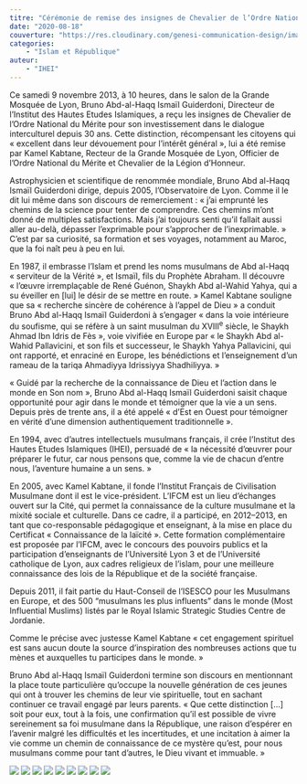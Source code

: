 ```yaml
---
titre: "Cérémonie de remise des insignes de Chevalier de l’Ordre National du Mérite"
date: "2020-08-18"
couverture: "https://res.cloudinary.com/genesi-communication-design/image/upload/w_900,h_600,c_fill/v1606410296/ihei/articles/ismail-guiderdoni-chevalier/DSC_0248_bldysh.jpg"
categories:
    - "Islam et République"
auteur: 
	- "IHEI"
---
```


Ce samedi 9 novembre 2013, à 10 heures, dans le salon de la Grande Mosquée de Lyon, Bruno Abd-al-Haqq Ismaïl Guiderdoni, Directeur de  l’Institut des Hautes Etudes Islamiques, a reçu les insignes de  Chevalier de l’Ordre National du Mérite pour son investissement dans le  dialogue interculturel depuis 30 ans. Cette distinction, récompensant  les citoyens qui «&nbsp;excellent dans leur dévouement pour l’intérêt général&nbsp;», lui a été remise par Kamel Kabtane, Recteur de la Grande Mosquée de Lyon, Officier de l’Ordre National du Mérite et Chevalier de la Légion d’Honneur.

Astrophysicien et scientifique de renommée mondiale, Bruno Abd al-Haqq Ismaïl Guiderdoni dirige, depuis 2005, l’Observatoire de Lyon. Comme il le dit lui même dans son discours de remerciement&nbsp;: «&nbsp;j’ai emprunté les chemins de la science pour tenter de comprendre. Ces chemins m’ont donné de multiples satisfactions. Mais j’ai toujours senti qu’il fallait aussi aller au-delà, dépasser l’exprimable pour s’approcher de l’inexprimable.&nbsp;» C’est par sa curiosité, sa formation et ses voyages, notamment au Maroc, que la foi naît peu à peu en lui.

En 1987, il embrasse l’Islam et prend  les noms musulmans de Abd al-Haqq «&nbsp;serviteur de la Vérité&nbsp;», et Ismaïl, fils du Prophète Abraham. Il découvre «&nbsp;l’&oelig;uvre irremplaçable de René Guénon, Shaykh Abd al-Wahid Yahya, qui a su éveiller en [lui] le désir de se mettre en route.&nbsp;» Kamel Kabtane souligne que sa «&nbsp;recherche sincère de cohérence à l’appel de Dieu&nbsp;» a conduit Bruno Abd al-Haqq Ismaïl Guiderdoni à s’engager «&nbsp;dans la voie intérieure du soufisme, qui se réfère à un saint musulman du XVIII<sup>e</sup> siècle, le Shaykh Ahmad Ibn Idris de Fès&nbsp;», voie vivifiée en Europe par «&nbsp;le Shaykh Abd al-Wahid Pallavicini, et son fils et successeur, le Shaykh Yahya Pallavicini, qui ont rapporté, et enraciné en Europe, les bénédictions et l’enseignement d’un rameau de la tariqa Ahmadiyya Idrissiyya Shadhiliyya.&nbsp;»

«&nbsp;Guidé par la recherche de la connaissance de Dieu et l’action dans le monde en Son nom&nbsp;», Bruno Abd al-Haqq Ismaïl Guiderdoni saisit chaque opportunité pour agir dans le monde et témoigner que la vie a un sens. Depuis près de trente ans, il a été appelé «&nbsp;d’Est en Ouest pour témoigner en vérité d’une dimension authentiquement traditionnelle&nbsp;».

En 1994, avec d’autres intellectuels musulmans français, il crée l’Institut des Hautes Etudes Islamiques (IHEI), persuadé de «&nbsp;la nécessité d’&oelig;uvrer pour préparer le futur, car nous pensons que, comme la vie de chacun d’entre nous, l’aventure humaine a un sens.&nbsp;»

En 2005, avec Kamel Kabtane, il fonde l’Institut Français de Civilisation Musulmane dont il est le vice-président. L’IFCM est un lieu d’échanges ouvert sur la Cité, qui permet la connaissance de la culture musulmane et la mixité sociale et culturelle. Dans ce cadre, il a participé, en 2012–2013, en tant que co-responsable pédagogique et enseignant, à la mise en place du Certificat «&nbsp;Connaissance de la laïcité&nbsp;». Cette formation complémentaire est proposée par l’IFCM, avec le concours des pouvoirs publics et la participation d’enseignants de l’Université Lyon 3 et de l’Université catholique de Lyon, aux cadres religieux de l’islam, pour une meilleure connaissance des lois de la République et de la société française.

Depuis 2011, il fait partie du Haut-Conseil de l’ISESCO pour les Musulmans en Europe, et des 500 “musulmans les plus influents” dans le monde (Most Influential Muslims) listés par le Royal Islamic Strategic Studies Centre de Jordanie.

Comme le précise avec justesse Kamel Kabtane «&nbsp;cet engagement spirituel est sans aucun doute la source d’inspiration des nombreuses actions que tu mènes et auxquelles tu participes dans le monde.&nbsp;»

Bruno Abd al-Haqq Ismaïl Guiderdoni termine son discours en mentionnant la place toute particulière qu’occupe la nouvelle génération de ces jeunes qui ont à trouver les chemins de leur vie spirituelle, tout en sachant continuer ce travail engagé par leurs parents. «&nbsp;Que cette distinction […] soit pour eux, tout à la fois, une confirmation qu’il est possible de vivre sereinement sa foi musulmane dans la République, une raison d’espérer en l’avenir malgré les difficultés et les incertitudes, et une incitation à aimer la vie comme un chemin de connaissance de ce mystère qu’est, pour nous musulmans comme pour tant d’autres, le Dieu vivant et immuable.&nbsp;»

![](https://res.cloudinary.com/genesi-communication-design/image/upload/w_900,h_600,c_fill/v1606410299/ihei/articles/ismail-guiderdoni-chevalier/DSC_0237_j710m4.jpg)
![](https://res.cloudinary.com/genesi-communication-design/image/upload/w_900,h_600,c_fill/v1606410299/ihei/articles/ismail-guiderdoni-chevalier/DSC_0237_j710m4.jpg)
![](https://res.cloudinary.com/genesi-communication-design/image/upload/w_900,h_600,c_fill/v1606410293/ihei/articles/ismail-guiderdoni-chevalier/DSC_0172_s4di0b.jpg)
![](https://res.cloudinary.com/genesi-communication-design/image/upload/w_900,h_600,c_fill/v1606410295/ihei/articles/ismail-guiderdoni-chevalier/DSC_0151_el512o.jpg)
![](https://res.cloudinary.com/genesi-communication-design/image/upload/w_900,h_600,c_fill/v1606410286/ihei/articles/ismail-guiderdoni-chevalier/DSC_0253_ce7cgp.jpg)
![](https://res.cloudinary.com/genesi-communication-design/image/upload/w_900,h_600,c_fill/v1606410286/ihei/articles/ismail-guiderdoni-chevalier/DSC_0227_mmgd3g.jpg)
![](https://res.cloudinary.com/genesi-communication-design/image/upload/w_900,h_600,c_fill/v1606410288/ihei/articles/ismail-guiderdoni-chevalier/DSC_0234_ovidog.jpg)
![](https://res.cloudinary.com/genesi-communication-design/image/upload/w_900,h_600,c_fill/v1606410296/ihei/articles/ismail-guiderdoni-chevalier/DSC_0239_gajorg.jpg)
![](https://res.cloudinary.com/genesi-communication-design/image/upload/w_900,h_600,c_fill/v1606410295/ihei/articles/ismail-guiderdoni-chevalier/DSC_0179_q5ennk.jpg)
